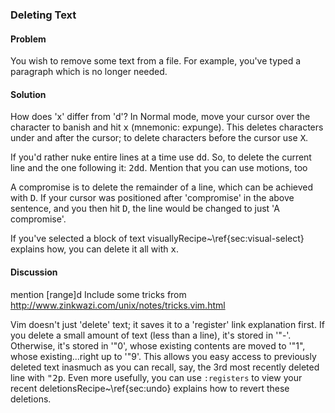 ### Deleting Text

<h4>Problem</h4>

You wish to remove some text from a file. For example, you've typed a
paragraph which is no longer needed.

<h4>Solution</h4>

<span class="todo">How does 'x' differ from 'd'?</span> In Normal mode,
move your cursor over the character to banish and hit <kbd>x</kbd>
(mnemonic: e<i>x</i>punge). This deletes characters under and after the cursor; to
delete characters before the cursor use <kbd>X</kbd>.

If you'd rather nuke entire lines at a time use <kbd>dd</kbd>. So, to delete the
current line and the one following it: <kbd>2dd</kbd>. <span
  class="todo">Mention that you can use motions, too</span>

A compromise is to delete the remainder of a line, which can be achieved with
<kbd>D</kbd>. If your cursor was positioned after 'compromise' in the above sentence,
and you then hit <kbd>D</kbd>, the line would be changed to just 'A
compromise'. 

If you've selected a block of text visually<span
  class="fn">Recipe~\ref{sec:visual-select} explains how</span>, you can delete
it all with <kbd>x</kbd>.

<h4>Discussion</h4>

<span class="todo">mention [range]d</span> <span class="todo">Include some tricks from
  http://www.zinkwazi.com/unix/notes/tricks.vim.html</span>

Vim doesn't just 'delete' text; it saves it to a 'register' <span
class="todo">link explanation</span> first. If you delete a small amount of
text (less than a line), it's stored in '"-'. Otherwise, it's stored in '"0',
whose existing contents are moved to '"1", whose existing...right up to '"9'.
This allows you easy access to previously deleted text inasmuch as you can
recall, say, the 3rd most recently deleted line with <kbd>"2p</kbd>. Even
more usefully, you can use <code>:registers</code> to view your recent
deletions<span class="fn">Recipe~\ref{sec:undo} explains how to revert these
deletions</span>.
